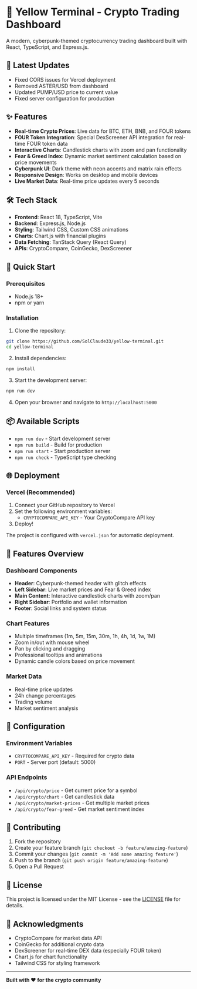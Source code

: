 # 🚀 Yellow Terminal - Crypto Trading Dashboard

A modern, cyberpunk-themed cryptocurrency trading dashboard built with React, TypeScript, and Express.js.

## 🔧 Latest Updates
- Fixed CORS issues for Vercel deployment
- Removed ASTER/USD from dashboard
- Updated PUMP/USD price to current value
- Fixed server configuration for production

## ✨ Features

- **Real-time Crypto Prices**: Live data for BTC, ETH, BNB, and FOUR tokens
- **FOUR Token Integration**: Special DexScreener API integration for real-time FOUR token data
- **Interactive Charts**: Candlestick charts with zoom and pan functionality
- **Fear & Greed Index**: Dynamic market sentiment calculation based on price movements
- **Cyberpunk UI**: Dark theme with neon accents and matrix rain effects
- **Responsive Design**: Works on desktop and mobile devices
- **Live Market Data**: Real-time price updates every 5 seconds

## 🛠️ Tech Stack

- **Frontend**: React 18, TypeScript, Vite
- **Backend**: Express.js, Node.js
- **Styling**: Tailwind CSS, Custom CSS animations
- **Charts**: Chart.js with financial plugins
- **Data Fetching**: TanStack Query (React Query)
- **APIs**: CryptoCompare, CoinGecko, DexScreener

## 🚀 Quick Start

### Prerequisites
- Node.js 18+ 
- npm or yarn

### Installation

1. Clone the repository:
```bash
git clone https://github.com/SolClaude33/yellow-terminal.git
cd yellow-terminal
```

2. Install dependencies:
```bash
npm install
```

3. Start the development server:
```bash
npm run dev
```

4. Open your browser and navigate to `http://localhost:5000`

## 📦 Available Scripts

- `npm run dev` - Start development server
- `npm run build` - Build for production
- `npm run start` - Start production server
- `npm run check` - TypeScript type checking

## 🌐 Deployment

### Vercel (Recommended)

1. Connect your GitHub repository to Vercel
2. Set the following environment variables:
   - `CRYPTOCOMPARE_API_KEY` - Your CryptoCompare API key
3. Deploy!

The project is configured with `vercel.json` for automatic deployment.

## 🎨 Features Overview

### Dashboard Components
- **Header**: Cyberpunk-themed header with glitch effects
- **Left Sidebar**: Live market prices and Fear & Greed index
- **Main Content**: Interactive candlestick charts with zoom/pan
- **Right Sidebar**: Portfolio and wallet information
- **Footer**: Social links and system status

### Chart Features
- Multiple timeframes (1m, 5m, 15m, 30m, 1h, 4h, 1d, 1w, 1M)
- Zoom in/out with mouse wheel
- Pan by clicking and dragging
- Professional tooltips and animations
- Dynamic candle colors based on price movement

### Market Data
- Real-time price updates
- 24h change percentages
- Trading volume
- Market sentiment analysis

## 🔧 Configuration

### Environment Variables
- `CRYPTOCOMPARE_API_KEY` - Required for crypto data
- `PORT` - Server port (default: 5000)

### API Endpoints
- `/api/crypto/price` - Get current price for a symbol
- `/api/crypto/chart` - Get candlestick data
- `/api/crypto/market-prices` - Get multiple market prices
- `/api/crypto/fear-greed` - Get market sentiment index

## 🤝 Contributing

1. Fork the repository
2. Create your feature branch (`git checkout -b feature/amazing-feature`)
3. Commit your changes (`git commit -m 'Add some amazing feature'`)
4. Push to the branch (`git push origin feature/amazing-feature`)
5. Open a Pull Request

## 📄 License

This project is licensed under the MIT License - see the [LICENSE](LICENSE) file for details.

## 🙏 Acknowledgments

- CryptoCompare for market data API
- CoinGecko for additional crypto data
- DexScreener for real-time DEX data (especially FOUR token)
- Chart.js for chart functionality
- Tailwind CSS for styling framework

---

**Built with ❤️ for the crypto community**
